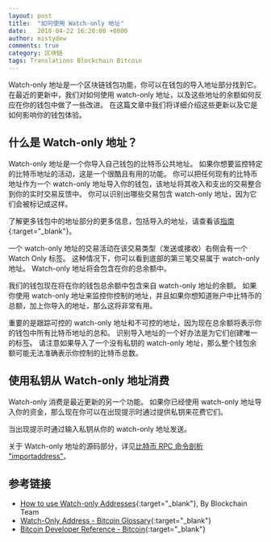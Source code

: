 ```yaml
---
layout: post
title:  "如何使用 Watch-only 地址"
date:   2018-04-22 16:20:00 +0800
author: mistydew
comments: true
category: 区块链
tags: Translations Blockchain Bitcoin
---
```

Watch-only 地址是一个区块链钱包功能，你可以在钱包的导入地址部分找到它。
在最近的更新中，我们对如何使用 watch-only 地址，以及这些地址的余额如何反应在你的钱包中做了一些改进。
在这篇文章中我们将详细介绍这些更新以及它是如何影响你的钱包体验。

## 什么是 Watch-only 地址？

Watch-only 地址是一个你导入自己钱包的比特币公共地址。
如果你想要监控特定的比特币地址的活动，这是一个很酷且有用的功能。
你可以把任何现有的比特币地址作为一个 watch-only 地址导入你的钱包，该地址将其收入和支出的交易整合到你的实时交易反馈中。
你可以识别出哪些交易包含 watch-only 地址，因为它们会被标记成这样。

了解更多钱包中的地址部分的更多信息，包括导入的地址，请查看该[指南](https://support.blockchain.com/hc/en-us/articles/207746403-Addresses){:target="_blank"}。

一个 watch-only 地址的交易活动在该交易类型（发送或接收）右侧会有一个 Watch Only 标签。
这种情况下，你可以看到底部的第三笔交易属于 watch-only 地址。
Watch-only 地址将会包含在你的总余额中。

我们的钱包现在将在你的钱包总余额中包含来自 watch-only 地址的余额。
如果你使用 watch-only 地址来监控你控制的地址，并且如果你想知道账户中比特币的总额，加上你导入的地址，那么这将非常有用。

重要的是跟踪可控的 watch-only 地址和不可控的地址，因为现在总余额将表示你的钱包中所有比特币地址的总和。
识别导入地址的一个好办法是为它们创建唯一的标签。
请注意如果导入了一个没有私钥的 watch-only 地址，那么整个钱包余额可能无法准确表示你控制的比特币总数。

## 使用私钥从 Watch-only 地址消费

Watch-only 消费是最近更新的另一个功能。
如果你已经使用 watch-only 地址导入你的资金，那么现在你可以在出现提示时通过提供私钥来花费它们。

当出现提示时通过输入私钥从你的 watch-only 地址发送。

关于 Watch-only 地址的源码部分，详见[比特币 RPC 命令剖析 "importaddress"](/blog/2018/08/bitcoin-rpc-command-importaddress.html)。

## 参考链接

* [How to use Watch-only Addresses](https://blog.blockchain.com/2016/05/31/how-to-use-watch-only-addresses){:target="_blank"}, By Blockchain Team
* [Watch-Only Address - Bitcoin Glossary](https://bitcoin.org/en/glossary/watch-only-address){:target="_blank"}
* [Bitcoin Developer Reference - Bitcoin](https://bitcoin.org/en/developer-reference#importaddress){:target="_blank"}

